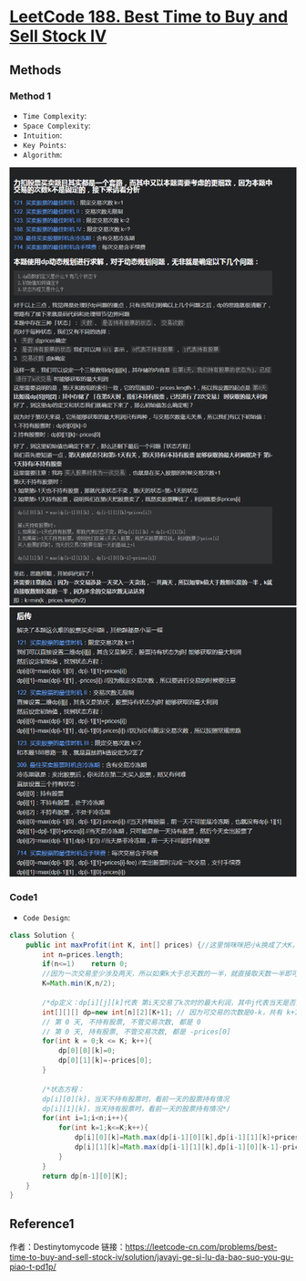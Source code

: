 # [LeetCode 188. Best Time to Buy and Sell Stock IV](https://leetcode-cn.com/problems/best-time-to-buy-and-sell-stock-iv/)

## Methods

### Method 1

* `Time Complexity`:
* `Space Complexity`:
* `Intuition`:
* `Key Points`:
* `Algorithm`:

![67](../../Image/67.png)
![68](../../Image/68.png)

### Code1

* `Code Design`:

```java
class Solution {
    public int maxProfit(int K, int[] prices) {//这里悄咪咪把小k换成了大K，便于后续索引赋值
        int n=prices.length;
        if(n<=1)    return 0;
        //因为一次交易至少涉及两天，所以如果k大于总天数的一半，就直接取天数一半即可，多余的交易次数是无意义的
        K=Math.min(K,n/2);

        /*dp定义：dp[i][j][k]代表 第i天交易了k次时的最大利润，其中j代表当天是否持有股票，0不持有，1持有*/
        int[][][] dp=new int[n][2][K+1]; // 因为可交易的次数是0-k，共有 k+1个数
        // 第 0 天, 不持有股票, 不管交易次数, 都是 0
        // 第 0 天, 持有股票, 不管交易次数, 都是 -prices[0]
        for(int k = 0;k <= K; k++){
            dp[0][0][k]=0;
            dp[0][1][k]=-prices[0];
        }

        /*状态方程：
        dp[i][0][k]，当天不持有股票时，看前一天的股票持有情况
        dp[i][1][k]，当天持有股票时，看前一天的股票持有情况*/
        for(int i=1;i<n;i++){
            for(int k=1;k<=K;k++){
                dp[i][0][k]=Math.max(dp[i-1][0][k],dp[i-1][1][k]+prices[i]);
                dp[i][1][k]=Math.max(dp[i-1][1][k],dp[i-1][0][k-1]-prices[i]);
            }
        }
        return dp[n-1][0][K];
    }
}
```

## Reference1

作者：Destinytomycode
链接：https://leetcode-cn.com/problems/best-time-to-buy-and-sell-stock-iv/solution/javayi-ge-si-lu-da-bao-suo-you-gu-piao-t-pd1p/